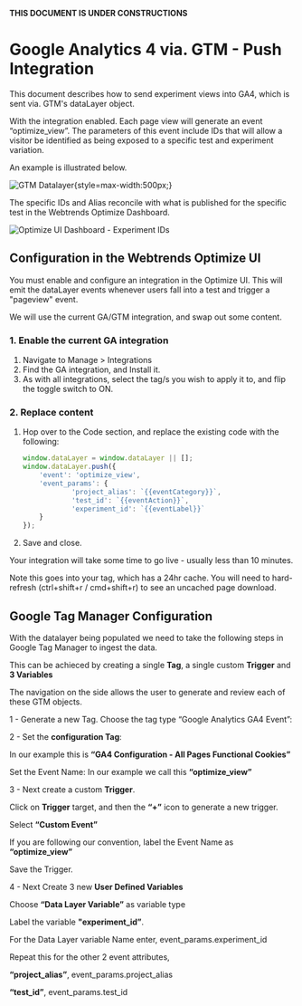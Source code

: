 **THIS DOCUMENT IS UNDER CONSTRUCTIONS**

# Google Analytics 4 via. GTM - Push Integration

This document describes how to send experiment views into GA4, which is sent via. GTM's dataLayer object.

With the integration enabled. Each page view will generate an event “optimize_view”. The parameters of this event include IDs that will allow a visitor be identified as being exposed to a specific test and experiment variation.

An example is illustrated below.

![GTM Datalayer](/assets/ga4-gtm-datalayer.png){style=max-width:500px;}

The specific IDs and Alias reconcile with what is published for the specific test in the Webtrends Optimize Dashboard.

![Optimize UI Dashboard - Experiment IDs](/assets/wop-dashboard-expids.png)

## Configuration in the Webtrends Optimize UI

You must enable and configure an integration in the Optimize UI. This will emit the dataLayer events whenever users fall into a test and trigger a "pageview" event. 

We will use the current GA/GTM integration, and swap out some content.

### 1. Enable the current GA integration

1. Navigate to Manage > Integrations
2. Find the GA integration, and Install it. 
3. As with all integrations, select the tag/s you wish to apply it to, and flip the toggle switch to ON.

### 2. Replace content

1. Hop over to the Code section, and replace the existing code with the following:

    ``` javascript
    window.dataLayer = window.dataLayer || [];
    window.dataLayer.push({
        'event': 'optimize_view',
        'event_params': {
                'project_alias': `{{eventCategory}}`,
                'test_id': `{{eventAction}}`,
                'experiment_id': `{{eventLabel}}`
        }
    });
    ```

2. Save and close. 

Your integration will take some time to go live - usually less than 10 minutes. 

Note this goes into your tag, which has a 24hr cache. You will need to hard-refresh (ctrl+shift+r / cmd+shift+r) to see an uncached page download.

## Google Tag Manager Configuration

With the datalayer being populated we need to take the following steps in Google Tag Manager to ingest the data. 

This can be achieced by creating a single **Tag**, a single custom **Trigger** and **3 Variables**

The navigation on the side allows the user to generate and review each of these GTM objects.

1 - Generate a new Tag. Choose the tag type “Google Analytics GA4 Event”:

2 - Set the **configuration Tag**: 

In our example this is **“GA4 Configuration - All Pages Functional Cookies”**

Set the Event Name: In our example we call this **“optimize_view”**

3 - Next create a custom **Trigger**.

Click on **Trigger** target, and then the **“+”** icon to generate a new trigger.


Select **“Custom Event”**

If you are following our convention, label the Event Name as **“optimize_view”**

Save the Trigger.

4 - Next Create 3 new **User Defined Variables**

Choose **“Data Layer Variable”** as variable type

Label the variable **"experiment_id”**.

For the Data Layer variable Name enter, event_params.experiment_id

Repeat this for the other 2 event attributes, 

**“project_alias”**,  event_params.project_alias

**“test_id”**,  event_params.test_id

